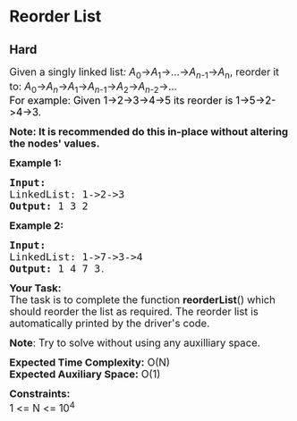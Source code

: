 # Reorder List
## Hard 
<div class="problem-statement">
                <p></p><p><span style="font-size:18px">Given a singly linked list<em>: A</em><sub>0</sub>→<em>A</em><sub>1</sub>→…→<em>A</em><sub><em>n</em>-1</sub>→<em>A</em><sub>n</sub>, reorder it to: <em>A</em><sub>0</sub>→<em>A</em><sub><em>n</em></sub>→<em>A</em><sub>1</sub>→<em>A</em><sub><em>n</em>-1</sub>→<em>A</em><sub>2</sub>→<em>A</em><sub><em>n</em>-2</sub>→…</span><br>
<span style="font-size:18px"><span style="color: rgb(0, 0, 0); --darkreader-inline-color:#e8e6e3;" data-darkreader-inline-color="">For example: Given 1-&gt;2-&gt;3-&gt;4-&gt;5 its reorder is 1-&gt;5-&gt;2-&gt;4-&gt;3.</span></span></p>

<p><span style="font-size:18px"><strong>Note: It is recommended do this in-place without altering the nodes' values.</strong></span></p>

<p><strong><span style="font-size:18px">Example 1:</span></strong></p>

<pre><strong><span style="font-size:18px">Input:
</span></strong><span style="font-size:18px">LinkedList: 1-&gt;2-&gt;3
<strong>Output: </strong>1 3 2</span>
</pre>

<p><strong><span style="font-size:18px">Example 2:</span></strong></p>

<pre><strong><span style="font-size:18px">Input:
</span></strong><span style="font-size:18px">LinkedList: 1-&gt;7-&gt;3-&gt;4
<strong>Output: </strong>1 4 7 3</span>.</pre>

<p><span style="font-size:18px"><strong>Your Task:</strong><br>
The task is to complete the function <strong>reorderList</strong>() which should reorder the list as required. The reorder list is automatically printed by the driver's code.</span></p>

<p><span style="font-size:18px"><strong>Note</strong>: Try to solve without using any auxilliary space.</span></p>

<p><span style="font-size:18px"><strong>Expected Time Complexity:</strong>&nbsp;O(N)<br>
<strong>Expected Auxiliary Space:</strong>&nbsp;O(1)</span></p>

<p><span style="font-size:18px"><strong>Constraints:</strong><br>
1 &lt;= N &lt;= 10<sup>4</sup></span></p>
 <p></p>
            </div>